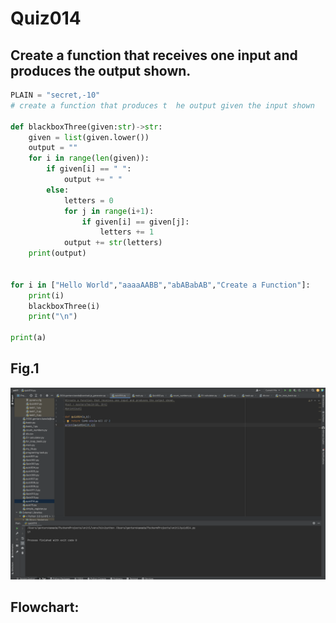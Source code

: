 # Quiz014

## Create a function that receives one input and produces the output shown. 

```.py
PLAIN = "secret,-10"
# create a function that produces t  he output given the input shown

def blackboxThree(given:str)->str:
    given = list(given.lower())
    output = ""
    for i in range(len(given)):
        if given[i] == " ":
            output += " "
        else:
            letters = 0
            for j in range(i+1):
                if given[i] == given[j]:
                    letters += 1
            output += str(letters)
    print(output)


for i in ["Hello World","aaaaAABB","abABabAB","Create a Function"]:
    print(i)
    blackboxThree(i)
    print("\n")

print(a)
```
## Fig.1
![](quiz014.png)

## Flowchart:
